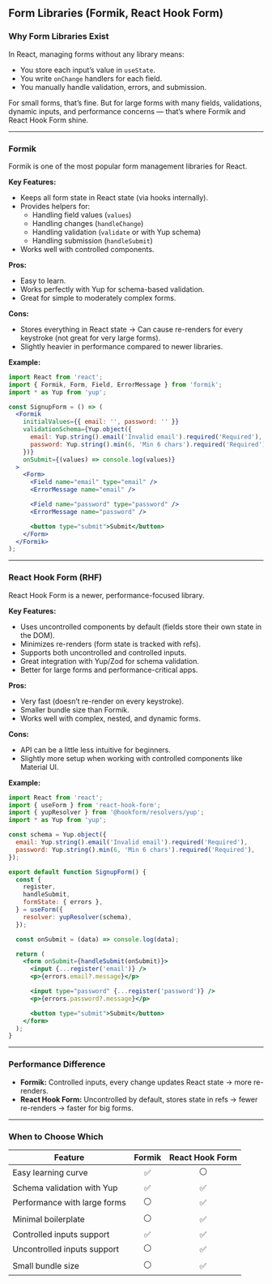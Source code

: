## Form Libraries (Formik, React Hook Form)

### Why Form Libraries Exist

In React, managing forms without any library means:

- You store each input’s value in `useState`.
- You write `onChange` handlers for each field.
- You manually handle validation, errors, and submission.

For small forms, that’s fine. But for large forms with many fields, validations, dynamic inputs, and performance concerns — that’s where Formik and React Hook Form shine.

---

### Formik

Formik is one of the most popular form management libraries for React.

**Key Features:**

- Keeps all form state in React state (via hooks internally).
- Provides helpers for:
  - Handling field values (`values`)
  - Handling changes (`handleChange`)
  - Handling validation (`validate` or with Yup schema)
  - Handling submission (`handleSubmit`)
- Works well with controlled components.

**Pros:**

- Easy to learn.
- Works perfectly with Yup for schema-based validation.
- Great for simple to moderately complex forms.

**Cons:**

- Stores everything in React state → Can cause re-renders for every keystroke (not great for very large forms).
- Slightly heavier in performance compared to newer libraries.

**Example:**

```jsx
import React from 'react';
import { Formik, Form, Field, ErrorMessage } from 'formik';
import * as Yup from 'yup';

const SignupForm = () => (
  <Formik
    initialValues={{ email: '', password: '' }}
    validationSchema={Yup.object({
      email: Yup.string().email('Invalid email').required('Required'),
      password: Yup.string().min(6, 'Min 6 chars').required('Required'),
    })}
    onSubmit={(values) => console.log(values)}
  >
    <Form>
      <Field name="email" type="email" />
      <ErrorMessage name="email" />

      <Field name="password" type="password" />
      <ErrorMessage name="password" />

      <button type="submit">Submit</button>
    </Form>
  </Formik>
);
```

---

### React Hook Form (RHF)

React Hook Form is a newer, performance-focused library.

**Key Features:**

- Uses uncontrolled components by default (fields store their own state in the DOM).
- Minimizes re-renders (form state is tracked with refs).
- Supports both uncontrolled and controlled inputs.
- Great integration with Yup/Zod for schema validation.
- Better for large forms and performance-critical apps.

**Pros:**

- Very fast (doesn’t re-render on every keystroke).
- Smaller bundle size than Formik.
- Works well with complex, nested, and dynamic forms.

**Cons:**

- API can be a little less intuitive for beginners.
- Slightly more setup when working with controlled components like Material UI.

**Example:**

```jsx
import React from 'react';
import { useForm } from 'react-hook-form';
import { yupResolver } from '@hookform/resolvers/yup';
import * as Yup from 'yup';

const schema = Yup.object({
  email: Yup.string().email('Invalid email').required('Required'),
  password: Yup.string().min(6, 'Min 6 chars').required('Required'),
});

export default function SignupForm() {
  const {
    register,
    handleSubmit,
    formState: { errors },
  } = useForm({
    resolver: yupResolver(schema),
  });

  const onSubmit = (data) => console.log(data);

  return (
    <form onSubmit={handleSubmit(onSubmit)}>
      <input {...register('email')} />
      <p>{errors.email?.message}</p>

      <input type="password" {...register('password')} />
      <p>{errors.password?.message}</p>

      <button type="submit">Submit</button>
    </form>
  );
}
```

---

### Performance Difference

- **Formik:** Controlled inputs, every change updates React state → more re-renders.
- **React Hook Form:** Uncontrolled by default, stores state in refs → fewer re-renders → faster for big forms.

---

### When to Choose Which

| Feature                      | Formik | React Hook Form |
| ---------------------------- | :----: | :-------------: |
| Easy learning curve          |   ✅   |       ⚪        |
| Schema validation with Yup   |   ✅   |       ✅        |
| Performance with large forms |   ⚪   |       ✅        |
| Minimal boilerplate          |   ⚪   |       ✅        |
| Controlled inputs support    |   ✅   |       ✅        |
| Uncontrolled inputs support  |   ⚪   |       ✅        |
| Small bundle size            |   ⚪   |       ✅        |
